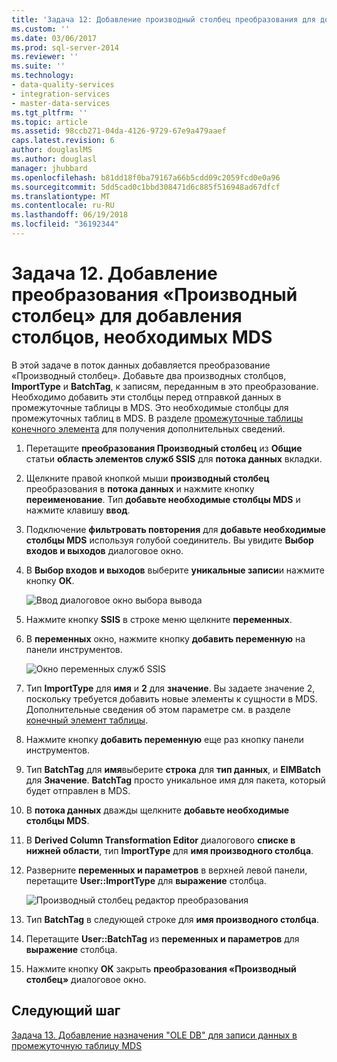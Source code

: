 ```yaml
---
title: 'Задача 12: Добавление производный столбец преобразования для добавления столбцов, необходимых MDS | Документы Microsoft'
ms.custom: ''
ms.date: 03/06/2017
ms.prod: sql-server-2014
ms.reviewer: ''
ms.suite: ''
ms.technology:
- data-quality-services
- integration-services
- master-data-services
ms.tgt_pltfrm: ''
ms.topic: article
ms.assetid: 98ccb271-04da-4126-9729-67e9a479aaef
caps.latest.revision: 6
author: douglaslMS
ms.author: douglasl
manager: jhubbard
ms.openlocfilehash: b81dd18f0ba79167a66b5cdd09c2059fcd0e0a96
ms.sourcegitcommit: 5dd5cad0c1bbd308471d6c885f516948ad67dfcf
ms.translationtype: MT
ms.contentlocale: ru-RU
ms.lasthandoff: 06/19/2018
ms.locfileid: "36192344"
---
```

# <a name="task-12-adding-derived-column-transform-to-add-columns-required-by-mds"></a>Задача 12. Добавление преобразования «Производный столбец» для добавления столбцов, необходимых MDS
  В этой задаче в поток данных добавляется преобразование «Производный столбец». Добавьте два производных столбцов, **ImportType** и **BatchTag**, к записям, переданным в это преобразование. Необходимо добавить эти столбцы перед отправкой данных в промежуточные таблицы в MDS. Это необходимые столбцы для промежуточных таблиц в MDS. В разделе [промежуточные таблицы конечного элемента](http://msdn.microsoft.com/library/ee633854.aspx) для получения дополнительных сведений.  
  
1.  Перетащите **преобразования Производный столбец** из **Общие** статьи **область элементов служб SSIS** для **потока данных** вкладки.  
  
2.  Щелкните правой кнопкой мыши **производный столбец** преобразования в **потока данных** и нажмите кнопку **переименование**. Тип **добавьте необходимые столбцы MDS** и нажмите клавишу **ввод**.  
  
3.  Подключение **фильтровать повторения** для **добавьте необходимые столбцы MDS** используя голубой соединитель. Вы увидите **Выбор входов и выходов** диалоговое окно.  
  
4.  В **Выбор входов и выходов** выберите **уникальные записи**и нажмите кнопку **ОК**.  
  
     ![Ввод диалоговое окно выбора вывода](../../2014/tutorials/media/et-addingdcttoaddcolumnsrequiredbymds-01.jpg "ввода диалоговое окно выбора выходных данных")  
  
5.  Нажмите кнопку **SSIS** в строке меню щелкните **переменных**.  
  
6.  В **переменных** окно, нажмите кнопку **добавить переменную** на панели инструментов.  
  
     ![Окно переменных служб SSIS](../../2014/tutorials/media/et-addingdcttoaddcolumnsrequiredbymds-02.jpg "окно переменных служб SSIS")  
  
7.  Тип **ImportType** для **имя** и **2** для **значение**. Вы задаете значение 2, поскольку требуется добавить новые элементы к сущности в MDS. Дополнительные сведения об этом параметре см. в разделе [конечный элемент таблицы](http://msdn.microsoft.com/library/ee633854.aspx).  
  
8.  Нажмите кнопку **добавить переменную** еще раз кнопку панели инструментов.  
  
9. Тип **BatchTag** для **имя**выберите **строка** для **тип данных**, и **EIMBatch** для **Значение**. **BatchTag** просто уникальное имя для пакета, который будет отправлен в MDS.  
  
10. В **потока данных** дважды щелкните **добавьте необходимые столбцы MDS**.  
  
11. В **Derived Column Transformation Editor** диалогового **списке в нижней области**, тип **ImportType** для **имя производного столбца**.  
  
12. Разверните **переменных и параметров** в верхней левой панели, перетащите **User::ImportType** для **выражение** столбца.  
  
     ![Производный столбец редактор преобразования](../../2014/tutorials/media/et-addingdcttoaddcolumnsrequiredbymds-03.jpg "производный столбец редактор преобразования")  
  
13. Тип **BatchTag** в следующей строке для **имя производного столбца**.  
  
14. Перетащите **User::BatchTag** из **переменных и параметров** для **выражение** столбца.  
  
15. Нажмите кнопку **ОК** закрыть **преобразования «Производный столбец»** диалоговое окно.  
  
## <a name="next-step"></a>Следующий шаг  
 [Задача 13. Добавление назначения "OLE DB" для записи данных в промежуточную таблицу MDS](../../2014/tutorials/task-13-adding-ole-db-destination-to-write-data-to-mds-staging-table.md)  
  
  